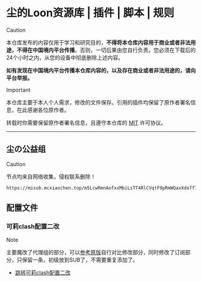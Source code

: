 # 尘的Loon资源库 | 插件 | 脚本 | 规则

> [!CAUTION]
> 本仓库发布的内容仅用于学习和研究目的，**不得将本仓库内容用于商业或者非法用途，不得在中国境内平台传播**。否则，一切后果由您自行负责。您必须在下载后的24个小时之内，从您的设备中彻底删除上述内容。
> 
> **如有发现在中国境内平台传播本仓库内容的，以及存在商业或者非法用途的，请向平台举报。**

> [!IMPORTANT]
> 本仓库主要于本人个人需求，修改的文件保存。引用的插件均保留了原作者署名信息，在此感谢各位原作者。
> 
> 转载时你需要保留原作者署名信息，且遵守本仓库的 [MIT](LICENSE.md) 许可协议。

------

## 尘の公益组
> [!CAUTION]
> 节点均来自网络收集，侵权联系删除！

```通用
https://misub.mcxiaochen.top/m5LcwRmnAofxxMbiLsTT4RlCVqtF9pRmWQaxXdo7f7COsOfAal3P7Gaes3I7gZj6/free
```

## 配置文件

### 可莉clash配置二改
  > [!NOTE]
  > 主要魔改了代理组的部分，可以[参考原版](https://github.com/luestr/ProxyResource/tree/main/Tool/Clash/Config)自行对比修改部分，同时修改了订阅部分，只保留一条，初级放到SUB了，不需要重复添加了。
  - [跳转可莉clash配置二改](https://github.com/mcxiaochenn/ProxyResource/blob/main/Clash/Config/Clash_Sample_Configuration_By_iKeLee_%E5%B0%98%E4%BA%8C%E6%94%B9.yaml)
